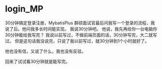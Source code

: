 # login_MP
30分钟搞定登录注册，MybatisPlus
群硕面试官最后问我写一个登录的流程，我说了后。他问我多长时间能实现。
我说30分钟吧。
他说，我先再给你一台电脑你30分钟能给我写完？
我说以前写过，不做前端页面的话，30分钟写完，大二就写过。
但是这句话我没说完，只说了我以前写过，就30分钟到1个小时就好了。

他也没有信，又说了什么，我也没有反驳。

回来了试试看30分钟就是能写完。
